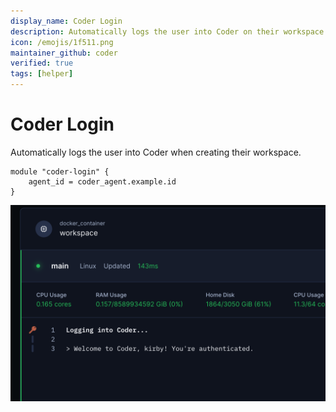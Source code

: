 ```yaml
---
display_name: Coder Login
description: Automatically logs the user into Coder on their workspace
icon: /emojis/1f511.png
maintainer_github: coder
verified: true
tags: [helper]
---
```


# Coder Login

Automatically logs the user into Coder when creating their workspace.

```hcl
module "coder-login" {
    agent_id = coder_agent.example.id
}
```

![Coder Login Logs](../.images/coder-login.png)